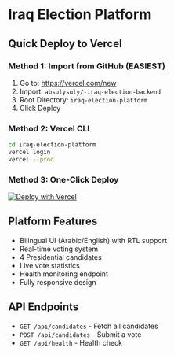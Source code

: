 # Iraq Election Platform

## Quick Deploy to Vercel

### Method 1: Import from GitHub (EASIEST)
1. Go to: https://vercel.com/new
2. Import: `absulysuly/-iraq-election-backend`
3. Root Directory: `iraq-election-platform`
4. Click Deploy

### Method 2: Vercel CLI
```bash
cd iraq-election-platform
vercel login
vercel --prod
```

### Method 3: One-Click Deploy
[![Deploy with Vercel](https://vercel.com/button)](https://vercel.com/new/clone?repository-url=https://github.com/absulysuly/-iraq-election-backend/tree/claude/deploy-iraq-election-platform-011CUXHH1CnbzyTMcQKWnLAo/iraq-election-platform)

## Platform Features
- Bilingual UI (Arabic/English) with RTL support
- Real-time voting system
- 4 Presidential candidates
- Live vote statistics
- Health monitoring endpoint
- Fully responsive design

## API Endpoints
- `GET /api/candidates` - Fetch all candidates
- `POST /api/candidates` - Submit a vote
- `GET /api/health` - Health check
